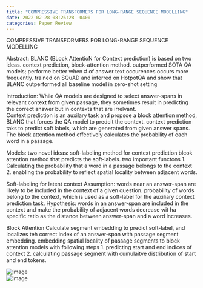 ```yaml
---
title: "COMPRESSIVE TRANSFORMERS FOR LONG-RANGE SEQUENCE MODELLING"
date: 2022-02-28 08:26:28 -0400
categories: Paper Review
---
```

COMPRESSIVE TRANSFORMERS FOR LONG-RANGE SEQUENCE MODELLING


Abstract:
  BLANC (BLock AttentioN for Context prediction) is based on two ideas.
    context prediction, block-attention method.
    outperformed SOTA QA models; performe better when # of answer text occurences occurs more frequently.
    trained on SQuAD and inferred on HotpotQA and show that BLANC outperformed all baseline model in zero-shot setting

Introduction:
  While QA models are designed to select answer-spans in relevant context from given passage, they sometimes result in predicting the correct answer but in contexts that are irrelvant.  
  Context prediction is an auxilary task and propsoe a block attention method, BLANC that forces the QA model to predcit the context.
  context prediction taks to predict soft labels, which are generated from given answer spans.  The block attention method effectively calculates the probability of each word in a passage.
  
 
 
  

Models:
  two novel ideas:
    soft-labeling method for context prediction
    blcok attention method that predicts the soft-labels.
  two important functons
    1.  Calculating the probability that a word in a passage belongs to the context
    2.  enabling the probability to reflect spatial locality between adjacent words.
    
  Soft-labeling for latent context
    Assumption: words near an answer-span are likely to be included in the context of a given question.  probability of words belong to the context, which is used as a soft-label for the auxiliary context prediction task.  Hypothesis: words in an answer-span are included in the context and make the probability of adjacent words decrease wit ha specific ratio as the distance between answer-span and a word increases.
    
  Block Attention
    Calculate segment embedding to predict soft-label, and localizes teh correct index of an answer-span with passage segment embedding.
    embedding spatial locality of passage segments to block attention models with following steps
      1. predicting start and end indices of context
      2. calculating passage segment with cumulaitve distribution of start and end tokens.
    
![image](https://user-images.githubusercontent.com/36841216/132169723-f0a59dd0-ebbc-4eb9-9b5f-e55fd55b50c8.png)    
![image](https://user-images.githubusercontent.com/36841216/132169669-b06fd2dc-3824-442b-bf22-eb5d0c09b42d.png)

    
